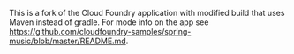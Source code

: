 This is a fork of the Cloud Foundry application with modified build that uses Maven instead of gradle. For mode info on the app see https://github.com/cloudfoundry-samples/spring-music/blob/master/README.md.
